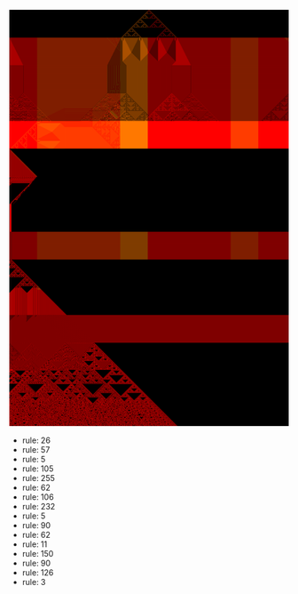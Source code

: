 ![photo](./output.png) 
 * rule: 26
* rule: 57
* rule: 5
* rule: 105
* rule: 255
* rule: 62
* rule: 106
* rule: 232
* rule: 5
* rule: 90
* rule: 62
* rule: 11
* rule: 150
* rule: 90
* rule: 126
* rule: 3
